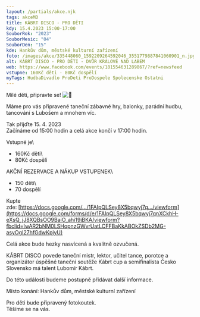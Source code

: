 ```yaml
---
layout: /partials/akce.njk
tags: akceMD
title: KÁBRT DISCO - PRO DĚTI
kdy: 15.4.2023 15:00-17:00
SouborRok: "2023"
SouborMesic: "04"
SouborDen: "15"
kde: Hankův dům, městské kulturní zařízení
foto: /images/akce/335448060_1592209264592046_3551779887841060901_n.jpg
alt: KÁBRT DISCO - PRO DĚTI - DVŮR KRÁLOVÉ NAD LABEM
web: https://www.facebook.com/events/181554631289867/?ref=newsfeed
vstupne: 160Kč děti - 80Kč dospělí
myTags: HudbaDivadlo ProDeti ProDospele Spolecenske Ostatni
---
```

<!--StartFragment-->

Milé děti, připravte se! ![🙂](https://static.xx.fbcdn.net/images/emoji.php/v9/t4c/1/16/1f642.png)

Máme pro vás připravené taneční zábavné hry, balonky, parádní hudbu, tancování s Lubošem a mnohem víc.

Tak přijďte 15. 4. 2023\
Začínáme od 15:00 hodin a celá akce končí v 17:00 hodin.

Vstupné je\
- 160Kč děti\
- 80Kč dospělí

AKČNÍ REZERVACE A NÁKUP VSTUPENEK\
- 150 děti\
- 70 dospělí

Kupte zde: [https://docs.google.com/.../1FAIpQLSey8X5bqwyj7q.../viewform](https://docs.google.com/forms/d/e/1FAIpQLSey8X5bqwyj7qnXCkhH-eXsQ_jJ8XQBsOO9BaiO_ahi19jBKA/viewform?fbclid=IwAR2bNM0LSHopnzGWvrUatLCFFBaKkABOkZSDb2MG-asyOgI27hfGdwKpjyU)

Celá akce bude hezky nasvícená a kvalitně ozvučená.

KÁBRT DISCO povede taneční mistr, lektor, učitel tance, porotce a organizátor úspěšné taneční soutěže Kábrt cup a semifinalista Česko Slovensko má talent Lubomír Kábrt.

Do této události budeme postupně přidávat další informace.

Místo konání: Hankův dům, městské kulturní zařízení

Pro děti bude připravený fotokoutek.\
Těšíme se na vás.

<!--EndFragment-->